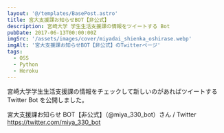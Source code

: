 ```yaml
---
layout: '@/templates/BasePost.astro'
title: 宮大支援課お知らせBOT【非公式】
description: 宮崎大学 学生生活支援課の情報をツイートする Bot
pubDate: 2017-06-13T00:00:00Z
imgSrc: '/assets/images/cover/miyadai_shienka_oshirase.webp'
imgAlt: '宮大支援課お知らせBOT【非公式】のTwitterページ'
tags:
  - OSS
  - Python
  - Heroku
---
```


宮崎大学学生生活支援課の情報をチェックして新しいのがあればツイートする Twitter Bot を公開しました。

宮大支援課お知らせ BOT【非公式】（@miya_330_bot）さん / Twitter
https://twitter.com/miya_330_bot
